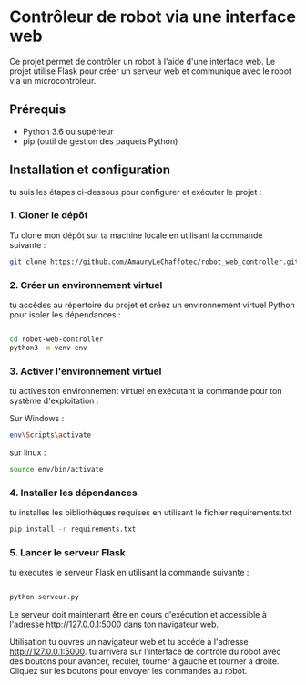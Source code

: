 # Contrôleur de robot via une interface web

Ce projet permet de contrôler un robot à l'aide d'une interface web. Le projet utilise Flask pour créer un serveur web et communique avec le robot via un microcontrôleur.

## Prérequis

- Python 3.6 ou supérieur
- pip (outil de gestion des paquets Python)

## Installation et configuration

tu suis les étapes ci-dessous pour configurer et exécuter le projet :

### 1. Cloner le dépôt

Tu clone mon dépôt sur ta machine locale en utilisant la commande suivante :

```bash
git clone https://github.com/AmauryLeChaffotec/robot_web_controller.git
```
### 2. Créer un environnement virtuel
tu accèdes au répertoire du projet et créez un environnement virtuel Python pour isoler les dépendances :

```bash

cd robot-web-controller
python3 -m venv env


```

### 3. Activer l'environnement virtuel
tu actives ton environnement virtuel en exécutant la commande pour ton système d'exploitation :

Sur Windows :
```bash 
env\Scripts\activate

```

sur linux :
```bash 
source env/bin/activate
```

### 4. Installer les dépendances
tu installes les bibliothèques requises en utilisant le fichier requirements.txt 

```bash
pip install -r requirements.txt


```

### 5. Lancer le serveur Flask
tu executes le serveur Flask en utilisant la commande suivante :

```bash

python serveur.py


```

Le serveur doit maintenant être en cours d'exécution et accessible à l'adresse http://127.0.0.1:5000 dans ton navigateur web.

Utilisation
tu ouvres un navigateur web et tu accéde à l'adresse http://127.0.0.1:5000. tu arrivera sur l'interface de contrôle du robot avec des boutons pour avancer, reculer, tourner à gauche et tourner à droite. Cliquez sur les boutons pour envoyer les commandes au robot.


